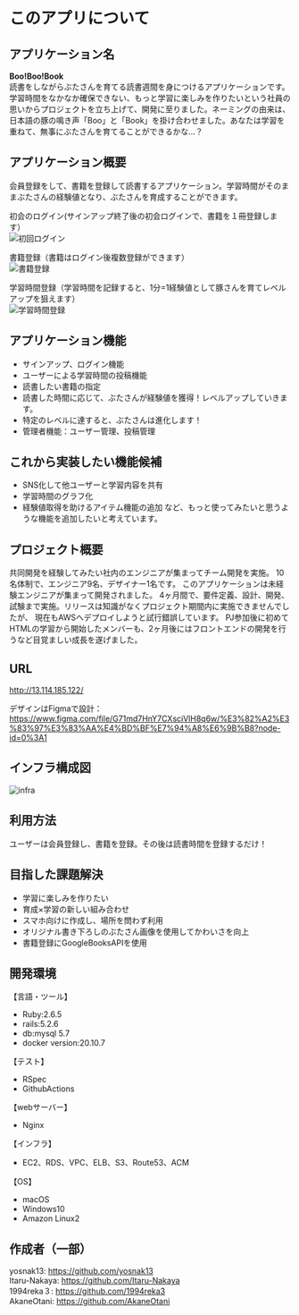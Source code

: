 # このアプリについて

## アプリケーション名

**Boo!Boo!Book**
<br>
読書をしながらぶたさんを育てる読書週間を身につけるアプリケーションです。学習時間をなかなか確保できない、もっと学習に楽しみを作りたいという社員の思いからプロジェクトを立ち上げて、開発に至りました。ネーミングの由来は、日本語の豚の鳴き声「Boo」と「Book」を掛け合わせました。あなたは学習を重ねて、無事にぶたさんを育てることができるかな...？

## アプリケーション概要

会員登録をして、書籍を登録して読書するアプリケーション。学習時間がそのままぶたさんの経験値となり、ぶたさんを育成することができます。<br>

初会のログイン(サインアップ終了後の初会ログインで、書籍を１冊登録します）<br>
![初回ログイン](https://user-images.githubusercontent.com/64535376/171208107-de032143-7623-408f-a543-72c4cccedd47.gif)<br>

書籍登録（書籍はログイン後複数登録ができます）<br>
![書籍登録](https://user-images.githubusercontent.com/64535376/171208167-46568d2f-4b95-43bd-ac64-8229b7f4a7c8.gif)<br>

学習時間登録（学習時間を記録すると、1分=1経験値として豚さんを育てレベルアップを狙えます）<br>
![学習時間登録](https://user-images.githubusercontent.com/64535376/171208210-6faac327-3370-40ff-b770-dfeb1de159d8.gif)


## アプリケーション機能
- サインアップ、ログイン機能
- ユーザーによる学習時間の投稿機能
- 読書したい書籍の指定
- 読書した時間に応じて、ぶたさんが経験値を獲得！レベルアップしていきます。
- 特定のレベルに達すると、ぶたさんは進化します！
- 管理者機能：ユーザー管理、投稿管理

## これから実装したい機能候補
- SNS化して他ユーザーと学習内容を共有
- 学習時間のグラフ化
- 経験値取得を助けるアイテム機能の追加
など、もっと使ってみたいと思うような機能を追加したいと考えています。

## プロジェクト概要

共同開発を経験してみたい社内のエンジニアが集まってチーム開発を実施。
10名体制で、エンジニア9名、デザイナー1名です。
このアプリケーションは未経験エンジニアが集まって開発されました。
4ヶ月間で、要件定義、設計、開発、試験まで実施。リリースは知識がなくプロジェクト期間内に実施できませんでしたが、
現在もAWSへデプロイしようと試行錯誤しています。
PJ参加後に初めてHTMLの学習から開始したメンバーも、2ヶ月後にはフロントエンドの開発を行うなど目覚ましい成長を遂げました。

## URL

http://13.114.185.122/


デザインはFigmaで設計：https://www.figma.com/file/G71md7HnY7CXsciVlH8q6w/%E3%82%A2%E3%83%97%E3%83%AA%E4%BD%BF%E7%94%A8%E6%9B%B8?node-id=0%3A1

## インフラ構成図
![infra](https://user-images.githubusercontent.com/64535376/176882175-eac1544f-05e2-4571-b663-8390e1ec4bb3.png)


## 利用方法

ユーザーは会員登録し、書籍を登録。その後は読書時間を登録するだけ！


## 目指した課題解決

- 学習に楽しみを作りたい
- 育成×学習の新しい組み合わせ
- スマホ向けに作成し、場所を問わず利用
- オリジナル書き下ろしのぶたさん画像を使用してかわいさを向上
- 書籍登録にGoogleBooksAPIを使用


## 開発環境

【言語・ツール】
- Ruby:2.6.5
- rails:5.2.6
- db:mysql 5.7
- docker version:20.10.7

【テスト】
- RSpec
- GithubActions

【webサーバー】
- Nginx

【インフラ】
- EC2、RDS、VPC、ELB、S3、Route53、ACM

【OS】
- macOS
- Windows10
- Amazon Linux2

## 作成者（一部）

yosnak13: https://github.com/yosnak13<br>
Itaru-Nakaya: https://github.com/Itaru-Nakaya<br>
1994reka３: https://github.com/1994reka3<br>
AkaneOtani: https://github.com/AkaneOtani<br>
